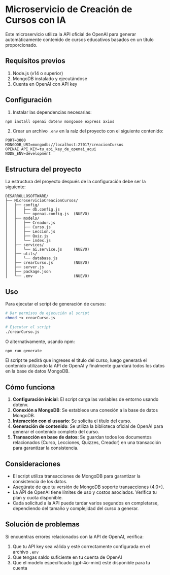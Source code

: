 # Microservicio de Creación de Cursos con IA

Este microservicio utiliza la API oficial de OpenAI para generar automáticamente contenido de cursos educativos basados en un título proporcionado.

## Requisitos previos

1. Node.js (v14 o superior)
2. MongoDB instalado y ejecutándose
3. Cuenta en OpenAI con API key

## Configuración

1. Instalar las dependencias necesarias:
```bash
npm install openai dotenv mongoose express axios
``` 

2. Crear un archivo `.env` en la raíz del proyecto con el siguiente contenido:
```
PORT=3000
MONGODB_URI=mongodb://localhost:27017/creacionCursos
OPENAI_API_KEY=tu_api_key_de_openai_aqui
NODE_ENV=development
``` 

## Estructura del proyecto

La estructura del proyecto después de la configuración debe ser la siguiente:

```
DESARROLLOSOFTWARE/
├── MicroservicioCreacionCursos/
│   ├── config/
│   │   ├── db.config.js
│   │   └── openai.config.js  (NUEVO)
│   ├── models/
│   │   ├── Creador.js
│   │   ├── Curso.js
│   │   ├── Leccion.js
│   │   ├── Quiz.js
│   │   └── index.js
│   ├── services/
│   │   └── ai.service.js     (NUEVO)
│   ├── utils/
│   │   └── database.js
│   ├── crearCurso.js         (NUEVO)
│   ├── server.js
│   ├── package.json
│   └── .env                  (NUEVO)
```

## Uso

Para ejecutar el script de generación de cursos:

```bash
# Dar permisos de ejecución al script
chmod +x crearCurso.js

# Ejecutar el script
./crearCurso.js
```

O alternativamente, usando npm:

```bash
npm run generate
```

El script te pedirá que ingreses el título del curso, luego generará el contenido utilizando la API de OpenAI y finalmente guardará todos los datos en la base de datos MongoDB.

## Cómo funciona

1. **Configuración inicial**: El script carga las variables de entorno usando dotenv.
2. **Conexión a MongoDB**: Se establece una conexión a la base de datos MongoDB.
3. **Interacción con el usuario**: Se solicita el título del curso.
4. **Generación de contenido**: Se utiliza la biblioteca oficial de OpenAI para generar el contenido completo del curso.
5. **Transacción en base de datos**: Se guardan todos los documentos relacionados (Curso, Lecciones, Quizzes, Creador) en una transacción para garantizar la consistencia.

## Consideraciones

- El script utiliza transacciones de MongoDB para garantizar la consistencia de los datos.
- Asegúrate de que tu versión de MongoDB soporte transacciones (4.0+).
- La API de OpenAI tiene límites de uso y costos asociados. Verifica tu plan y cuota disponible.
- Cada solicitud a la API puede tardar varios segundos en completarse, dependiendo del tamaño y complejidad del curso a generar.

## Solución de problemas

Si encuentras errores relacionados con la API de OpenAI, verifica:
1. Que tu API key sea válida y esté correctamente configurada en el archivo `.env`
2. Que tengas saldo suficiente en tu cuenta de OpenAI
3. Que el modelo especificado (gpt-4o-mini) esté disponible para tu cuenta